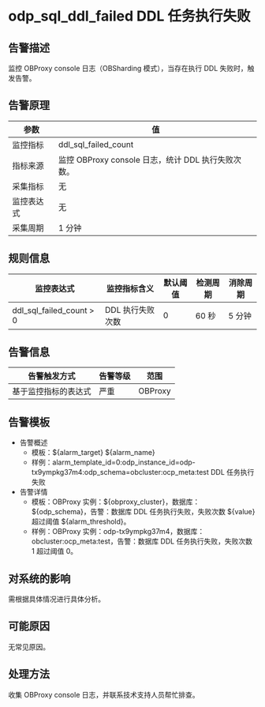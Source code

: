 # odp_sql_ddl_failed DDL 任务执行失败

## 告警描述

监控 OBProxy console 日志（OBSharding 模式），当存在执行 DDL 失败时，触发告警。

## 告警原理

|参数|值|
|----|---|
|监控指标|ddl_sql_failed_count|
|指标来源|监控 OBProxy console 日志，统计 DDL 执行失败次数。|
|采集指标|无|
|监控表达式|无|
|采集周期|1 分钟|

## 规则信息

|监控表达式|监控指标含义|默认阈值|检测周期|消除周期|
|---|-----|-----|----|----|
|ddl_sql_failed_count > 0|DDL 执行失败次数|0|60 秒|5 分钟|

## 告警信息

|告警触发方式|告警等级|范围|
|----|-----|-----|
|基于监控指标的表达式|严重|OBProxy|

## 告警模板

* 告警概述
  * 模板：\${alarm_target} \${alarm_name}
  * 样例：alarm_template_id=0:odp_instance_id=odp-tx9ympkg37m4:odp_schema=obcluster:ocp_meta:test DDL 任务执行失败
* 告警详情
  * 模板：OBProxy 实例：\${obproxy_cluster}，数据库：\${odp_schema}，告警：数据库 DDL 任务执行失败，失败次数 \${value} 超过阈值 ${alarm_threshold}。
  * 样例：OBProxy 实例：odp-tx9ympkg37m4，数据库：obcluster:ocp_meta:test，告警：数据库 DDL 任务执行失败，失败次数 1 超过阈值 0。

## 对系统的影响

需根据具体情况进行具体分析。

## 可能原因

无常见原因。

## 处理方法

收集 OBProxy console 日志，并联系技术支持人员帮忙排查。

